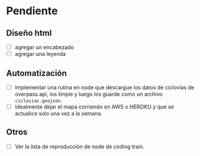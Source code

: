 # Pendiente

## Diseño html

- [ ] agregar un encabezado
- [ ] agregar una leyenda

## Automatización

- [ ] Implementar una rutina en node que descargue los datos de ciclovías de overpass.api, los limpie y luego los guarde como un archivo `ciclovias.geojson`.
- [ ] Idealmente dejar el mapa corriendo en AWS o HEROKU y que se actualice solo una vez a la semana.

## Otros

- [ ] Ver la lista de reproducción de node de coding train.